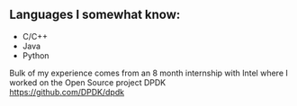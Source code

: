 ## Languages I somewhat know:
- C/C++
- Java
- Python

Bulk of my experience comes from an 8 month internship with Intel where I worked on the Open Source project DPDK \
https://github.com/DPDK/dpdk
